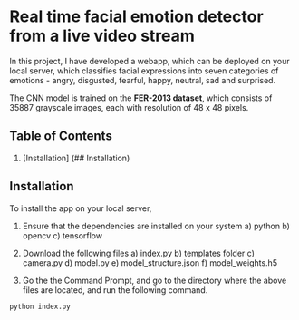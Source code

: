 # Real time facial emotion detector from a live video stream

In this project, I have developed a webapp, which can be deployed on your local server, which classifies facial expressions into seven categories of emotions - angry, disgusted, fearful, happy, neutral, sad and surprised. 

The CNN model is trained on the **FER-2013 dataset**, which consists of 35887 grayscale images, each with resolution of 48 x 48 pixels. 



## Table of Contents

1. [Installation] (## Installation)

 
## Installation

To install the app on your local server,

1. Ensure that the dependencies are installed on your system
    a) python
    b) opencv
    c) tensorflow

2. Download the following files
    a) index.py
    b) templates folder
    c) camera.py
    d) model.py
    e) model_structure.json
    f) model_weights.h5

3. Go the the Command Prompt, and go to the directory where the above files are located, and run the following command.

```bash
python index.py
```

